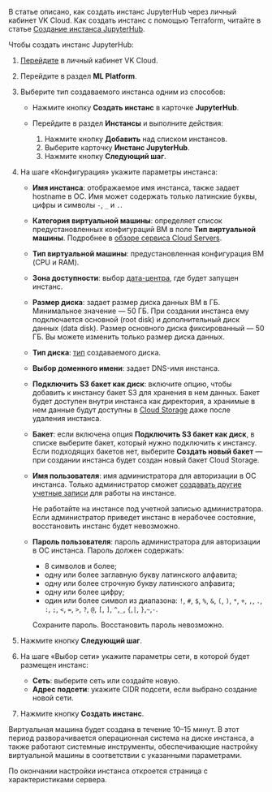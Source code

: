 <info>

В статье описано, как создать инстанс JupyterHub через личный кабинет VK Cloud. Как создать инстанс с помощью Terraform, читайте в статье [Создание инстанса JupyterHub](/ru/tools-for-using-services/terraform/how-to-guides/mlplatform/jupyterhub).

</info>

Чтобы создать инстанс JupyterHub:

1. [Перейдите](https://msk.cloud.vk.com/app/) в личный кабинет VK Cloud.
1. Перейдите в раздел **ML Platform**.
1. Выберите тип создаваемого инстанса одним из способов:

    - Нажмите кнопку **Создать инстанс** в карточке **JupyterHub**.
    - Перейдите в раздел **Инстансы** и выполните действия:

        1. Нажмите кнопку **Добавить** над списком инстансов.
        1. Выберите карточку **Инстанс JupyterHub**.
        1. Нажмите кнопку **Следующий шаг**.
1. На шаге «Конфигурация» укажите параметры инстанса:

    - **Имя инстанса**: отображаемое имя инстанса, также задает hostname в ОС. Имя может содержать только латинские буквы, цифры и символы `-`, `_` и `.`.
    - **Категория виртуальной машины**: определяет список предустановленных конфигураций ВМ в поле **Тип виртуальной машины**. Подробнее в [обзоре сервиса Cloud Servers](/ru/computing/iaas/concepts/about#shablony_konfiguraciy).
    - **Тип виртуальной машины**: предустановленная конфигурация ВМ (CPU и RAM).
    - **Зона доступности**: выбор [дата-центра](/ru/intro/start/concepts/architecture#az), где будет запущен инстанс.
    - **Размер диска**: задает размер диска данных ВМ в ГБ. Минимальное значение — 50 ГБ. При создании инстанса ему подключается основной (root disk) и дополнительный диск данных (data disk). Размер основного диска фиксированный — 50 ГБ. Вы можете изменить только размер диска данных.
    - **Тип диска**: [тип](/computing/iaas/concepts/volume-sla/) создаваемого диска.
    - **Выбор доменного имени**: задает DNS-имя инстанса.
    - **Подключить S3 бакет как диск**: включите опцию, чтобы добавить к инстансу бакет S3 для хранения в нем данных. Бакет будет доступен внутри инстанса как директория, а хранимые в нем данные будут доступны в [Cloud Storage](/ru/storage/s3) даже после удаления инстанса.
    - **Бакет**: если включена опция **Подключить S3 бакет как диск**, в списке выберите бакет, который нужно подключить к инстансу. Если подходящих бакетов нет, выберите **Создать новый бакет** — при создании инстанса будет создан новый бакет Cloud Storage.  
    - **Имя пользователя**: имя администратора для авторизации в ОС инстанса. Только администратор сможет [создавать другие учетные записи](../manage#create-users) для работы на инстансе.

        <err>
        Не работайте на инстансе под учетной записью администратора. Если администратор приведет инстанс в нерабочее состояние, восстановить инстанс будет невозможно.
        </err>

    - **Пароль пользователя**: пароль администратора для авторизации в ОС инстанса. Пароль должен содержать:

        - 8 символов и более;
        - одну или более заглавную букву латинского алфавита;
        - одну или более строчную букву латинского алфавита;
        - одну или более цифру;
        - один или более символ из диапазона: `!`, `#`, `$`, `%`, `&`, `(`, `)`, `*`, `+`, `,`, `.`, `:`, `;`, `<`, `=`, `>`, `?`, `@`, `[`, `]`, `^`,`_`, `{`,`|`, `}`,`~`,`-`.

        <err>

        Сохраните пароль. Восстановить пароль невозможно.

        </err>

1. Нажмите кнопку **Следующий шаг**.

1. На шаге «Выбор сети» укажите параметры сети, в которой будет размещен инстанс:

    - **Сеть**: выберите сеть или создайте новую.
    - **Адрес подсети**: укажите CIDR подсети, если выбрано создание новой сети.

1. Нажмите кнопку **Создать инстанс**.

Виртуальная машина будет создана в течение 10–15 минут. В этот период разворачивается операционная система на диске инстанса, а также работают системные инструменты, обеспечивающие настройку виртуальной машины в соответствии с указанными параметрами.

По окончании настройки инстанса откроется страница с характеристиками сервера.
